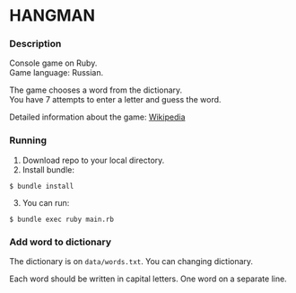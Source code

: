 # HANGMAN #

### Description ###

Console game on Ruby.  
Game language: Russian.  

The game chooses a word from the dictionary.  
You have 7 attempts to enter a letter and guess the word.  

Detailed information about the game: [Wikipedia](https://en.wikipedia.org/wiki/Hangman_(game))

### Running ###

1) Download repo to your local directory.
2) Install bundle:
```
$ bundle install
```        
3) You can run:  
```
$ bundle exec ruby main.rb
```        
### Add word to dictionary ###

The dictionary is on `data/words.txt`. 
You can changing dictionary.

Each word should be written in capital letters. One word on a separate line.
